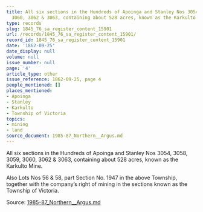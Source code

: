 ```yaml
---
title: All six sections in the Hundreds of Apoinga and Stanley Nos 3054, 3058, 3059,
  3060, 3062 & 3063, containing about 528 acres, known as the Karkulto Mine.
type: records
slug: 1845_76_sa_register_content_15901
url: /records/1845_76_sa_register_content_15901/
record_id: 1845_76_sa_register_content_15901
date: '1862-09-25'
date_display: null
volume: null
issue_number: null
page: '4'
article_type: other
issue_reference: 1862-09-25, page 4
people_mentioned: []
places_mentioned:
- Apoinga
- Stanley
- Karkulto
- Township of Victoria
topics:
- mining
- land
source_document: 1985-87_Northern__Argus.md
---
```


All six sections in the Hundreds of Apoinga and Stanley Nos 3054, 3058, 3059, 3060, 3062 & 3063, containing about 528 acres, known as the Karkulto Mine.

Also Lots Nos 56 & 58, part Section No. 1947 in the above Township, together with the company’s right of mining in the sections known as the Township of Victoria.

Source: [1985-87_Northern__Argus.md](/downloads/markdown/1985-87_Northern__Argus.md)
